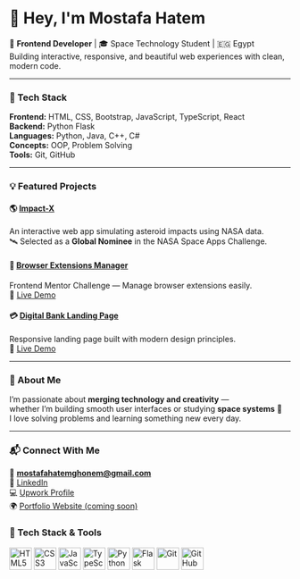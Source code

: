 # 👋 Hey, I'm Mostafa Hatem

🚀 **Frontend Developer** | 🎓 Space Technology Student | 🇪🇬 Egypt  
Building interactive, responsive, and beautiful web experiences with clean, modern code.

---

### 🧰 Tech Stack
**Frontend:** HTML, CSS, Bootstrap, JavaScript, TypeScript, React  
**Backend:** Python Flask  
**Languages:** Python, Java, C++, C#  
**Concepts:** OOP, Problem Solving  
**Tools:** Git, GitHub  

---

### 💡 Featured Projects

#### 🌎 [Impact-X](https://github.com/MostafaHatemGhonem/Impact-X)
An interactive web app simulating asteroid impacts using NASA data.  
🛰 Selected as a **Global Nominee** in the NASA Space Apps Challenge.

#### 🧩 [Browser Extensions Manager](https://github.com/MostafaHatemGhonem/browser-extensionsmanager)
Frontend Mentor Challenge — Manage browser extensions easily.  
🔗 [Live Demo](https://MostafaHatemGhonem.github.io/browser-extensionsmanager)

#### 💳 [Digital Bank Landing Page](https://github.com/MostafaHatemGhonem/landing-page)
Responsive landing page built with modern design principles.  
🔗 [Live Demo](https://MostafaHatemGhonem.github.io/landing-page)

---

### 🧠 About Me
I’m passionate about **merging technology and creativity** —  
whether I’m building smooth user interfaces or studying **space systems** 🚀  
I love solving problems and learning something new every day.

---

### 📬 Connect With Me
📧 **mostafahatemghonem@gmail.com**  
🔗 [LinkedIn](https://www.linkedin.com/in/mostafa-hatem-7b87b432a)  
💻 [Upwork Profile](#)  
🌍 [Portfolio Website (coming soon)](#)




### 🧠 Tech Stack & Tools  

<p align="left">
  <img src="https://cdn.jsdelivr.net/gh/devicons/devicon/icons/html5/html5-original.svg" width="40" height="40" alt="HTML5" />
  <img src="https://cdn.jsdelivr.net/gh/devicons/devicon/icons/css3/css3-original.svg" width="40" height="40" alt="CSS3" />
  <img src="https://cdn.jsdelivr.net/gh/devicons/devicon/icons/javascript/javascript-original.svg" width="40" height="40" alt="JavaScript" />
  <img src="https://cdn.jsdelivr.net/gh/devicons/devicon/icons/typescript/typescript-original.svg" width="40" height="40" alt="TypeScript" />
  <img src="https://cdn.jsdelivr.net/gh/devicons/devicon/icons/python/python-original.svg" width="40" height="40" alt="Python" />
  <img src="https://cdn.jsdelivr.net/gh/devicons/devicon/icons/flask/flask-original.svg" width="40" height="40" alt="Flask" />
  <img src="https://cdn.jsdelivr.net/gh/devicons/devicon/icons/git/git-original.svg" width="40" height="40" alt="Git" />
  <img src="https://cdn.jsdelivr.net/gh/devicons/devicon/icons/github/github-original.svg" width="40" height="40" alt="GitHub" />
</p>
